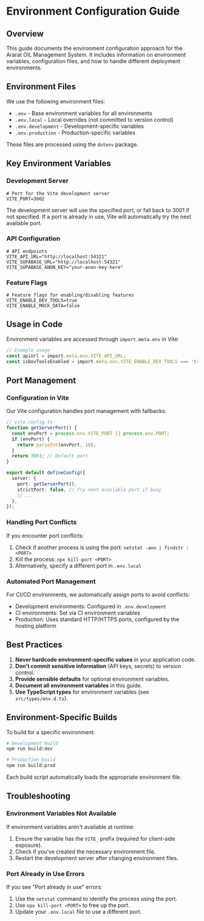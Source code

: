 # Environment Configuration Guide

## Overview

This guide documents the environment configuration approach for the Ararat OIL Management System. It includes information on environment variables, configuration files, and how to handle different deployment environments.

## Environment Files

We use the following environment files:

- `.env` - Base environment variables for all environments
- `.env.local` - Local overrides (not committed to version control)
- `.env.development` - Development-specific variables
- `.env.production` - Production-specific variables

These files are processed using the `dotenv` package.

## Key Environment Variables

### Development Server

```
# Port for the Vite development server
VITE_PORT=3002
```

The development server will use the specified port, or fall back to 3001 if not specified. If a port is already in use, Vite will automatically try the next available port.

### API Configuration

```
# API endpoints
VITE_API_URL="http://localhost:54321"
VITE_SUPABASE_URL="http://localhost:54321"
VITE_SUPABASE_ANON_KEY="your-anon-key-here"
```

### Feature Flags

```
# Feature flags for enabling/disabling features
VITE_ENABLE_DEV_TOOLS=true
VITE_ENABLE_MOCK_DATA=false
```

## Usage in Code

Environment variables are accessed through `import.meta.env` in Vite:

```typescript
// Example usage
const apiUrl = import.meta.env.VITE_API_URL;
const isDevToolsEnabled = import.meta.env.VITE_ENABLE_DEV_TOOLS === 'true';
```

## Port Management

### Configuration in Vite

Our Vite configuration handles port management with fallbacks:

```typescript
// vite.config.ts
function getServerPort() {
  const envPort = process.env.VITE_PORT || process.env.PORT;
  if (envPort) {
    return parseInt(envPort, 10);
  }
  return 3001; // Default port
}

export default defineConfig({
  server: {
    port: getServerPort(),
    strictPort: false, // Try next available port if busy
    // ...
  },
});
```

### Handling Port Conflicts

If you encounter port conflicts:

1. Check if another process is using the port: `netstat -ano | findstr :<PORT>`
2. Kill the process: `npx kill-port <PORT>`
3. Alternatively, specify a different port in `.env.local`

### Automated Port Management

For CI/CD environments, we automatically assign ports to avoid conflicts:

- Development environments: Configured in `.env.development`
- CI environments: Set via CI environment variables
- Production: Uses standard HTTP/HTTPS ports, configured by the hosting platform

## Best Practices

1. **Never hardcode environment-specific values** in your application code.
2. **Don't commit sensitive information** (API keys, secrets) to version control.
3. **Provide sensible defaults** for optional environment variables.
4. **Document all environment variables** in this guide.
5. **Use TypeScript types** for environment variables (see `src/types/env.d.ts`).

## Environment-Specific Builds

To build for a specific environment:

```bash
# Development build
npm run build:dev

# Production build
npm run build:prod
```

Each build script automatically loads the appropriate environment file.

## Troubleshooting

### Environment Variables Not Available

If environment variables aren't available at runtime:

1. Ensure the variable has the `VITE_` prefix (required for client-side exposure).
2. Check if you've created the necessary environment file.
3. Restart the development server after changing environment files.

### Port Already in Use Errors

If you see "Port already in use" errors:

1. Use the `netstat` command to identify the process using the port.
2. Use `npx kill-port <PORT>` to free up the port.
3. Update your `.env.local` file to use a different port. 